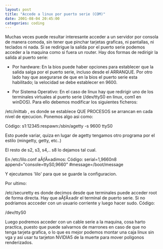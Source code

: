 ```yaml
---
layout: post
title: "Accede a linux por puerto serie (COM)" 
date: 2001-08-04 20:45:00 
categories: coding
---
```


Muchas veces puede resultar interesante 
acceder a un servidor por consola de manera comoda, sin tener que pinchar tarjetas 
graficas, ni pantallas, ni teclados ni nada. Si se redirigue la salida por el puerto 
serie podemos acceder a la maquina como si fuera un router. 
Hay dos formas de redirigir la salida al puerto serie: 

* Por hardware: 
En la bios puede 
haber opciones para establecer que la salida salga por el puerto serie, incluso 
desde el ARRANQUE. Por otro lado hay que asegurarse de que en la bios el puerto serie esta habilitado; la velocidad se debe establecer en 9600.

* Por Sistema Operativo: 
En el caso de linux hay que redirigir uno de los terminales virtuales al puerto serie (/dev/ttyS0 en linux, com1 en winDOS). Para ello debemos modificar los siguientes 
ficheros: 

/etc/inittab , es donde se establece 
QUE PROCESOS se arrancan en cada nivel de ejecucion. Ponemos algo asi como: 

Código: 
s1:12345:respawn:/sbin/agetty -s 9600 ttyS0 

Esto puede variar, quiza en lugar de agetty tengamos otro programa por el estilo (mingetty, getty, etc..)

El resto de s2, s3, s4,.. s8 lo dejamos tal 
cual. 

En /etc/lilo.conf  aÃƒÂ±adimos: 
Código: 
serial=1,9660n8 
append="console=ttyS0,9660" 
#message=/boot/message 


Y ejecutamos 'lilo' para que se guarde la configuracion. 

Por 
ultimo: 

/etc/securetty es donde decimos desde 
que terminales puede acceder root de forma directa. Hay que aÃƒÂ±adir el terminal de puerto serie. Si no podriamos accceder con un usuario corriente y luego hacer sudo. 
Código: 

/dev/ttyS0 


Luego podremos acceder con un cable serie a la maquina, cosa harto practica, puesto que puede salvarnos de marrones en caso de que no tenga tarjeta grafica, o lo que es mejor podemos montar una caja linux sin vga y asi usar tu tarjeton NVIDIA5 de la muerte para mover poligonos renderizados.